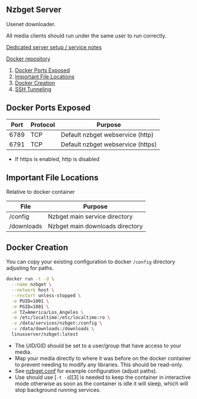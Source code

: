 Nzbget Server
-------------
Usenet downloader.

All media clients should run under the same user to run correctly.

[Dedicated server setup / service notes](nzbget-dedicated.md)

[Docker repository][1]

1. [Docker Ports Exposed](#docker-ports-exposed)
1. [Important File Locations](#important-file-locations)
1. [Docker Creation](#docker-creation)
1. [SSH Tunneling](#ssh-tunneling)

Docker Ports Exposed
--------------------

| Port | Protocol | Purpose                           |
|------|----------|-----------------------------------|
| 6789 | TCP      | Default nzbget webservice (http)  |
| 6791 | TCP      | Default nzbget webservice (https) |
 * If https is enabled, http is disabled

Important File Locations
------------------------
Relative to docker container

| File       | Purpose                         |
|------------|---------------------------------|
| /config    | Nzbget main service directory   |
| /downloads | Nzbget main downloads directory |

Docker Creation
---------------
You can copy your existing configuration to docker `/config` directory
adjusting for paths.

```bash
docker run -t -d \
  --name nzbget \
  --network host \
  --restart unless-stopped \
  -e PUID=1001 \
  -e PGID=1001 \
  -e TZ=America/Los_Angeles \
  -e /etc/localtime:/etc/localtime:ro \
  -v /data/services/nzbget:/config \
  -v /data/downloads:/downloads \
  linuxserver/nzbget:latest
```
 * The UID/GID should be set to a user/group that have access to your media.
 * Map your media directly to where it was before on the docker container to
   prevent needing to modify any libraries. This should be read-only.
 * See [nzbget.conf](nzbget.conf) for example configuration (adjust paths).
 * Use should use [`-t -d`][3] is needed to keep the container in interactive
   mode otherwise as soon as the container is idle it will sleep, which will
   stop background running services.

[1]: https://hub.docker.com/r/linuxserver/nzbget/